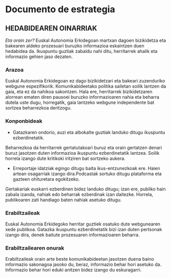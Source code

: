 # Documento de estrategia

<!-- Basado en Hoekman (2015), "Defining the UX Strategy: Why, How, and What’s Next" -->

## HEDABIDEAREN OINARRIAK

_Eta orain zer?_ Euskal Autonomia Erkidegoan martxan dagoen bizikidetza eta bakearen aldeko prozesuari buruzko informazioa eskaintzen duen hedabidea da. Ikuspuntu guztiak zabaldu nahi ditu, herritarrek ahalik eta informazio gehien jaso dezaten. 

### Arazoa
Euskal Autonomia Erkidegoan ez dago bizikidetzari eta bakeari zuzenduriko webgune espezifikorik. Komunikabideetako politika sailetan soilik lantzen da gaia, eta ez da nahikoa sakontzen. Hala ere, herritarrek bizikidetzaren alorrean ematen diren pausoei buruzko informazioaren nahia eta beharra dutela uste dugu, horregatik, gaia lantzeko webgune independente bat sortzea beharrezkoa deritzogu. 

### Konponbideak
* Gatazkaren ondorio, auzi eta albokalte guztiak landuko ditugu ikuspuntu ezberdinetatik.

Beharrezkoa da herritarrek gertatutakoari buruz eta orain gertatzen denari buruz jasotzen duten informazioa ikuspuntu ezberdinetatik lantzea. Soilik horrela izango dute kritikoki iritziren bat sortzeko aukera. 

* Erreportaje idatziak egingo ditugu baita ikus-entzunezkoak ere. Haien artean osagarriak izango dira.Podcastak sortuko ditugu plataforma eta gazteen ohituretara egokitzeko.

Gertakariak euskarri ezberdinen bidez landuko ditugu; izan ere, publiko hain zabala izanda, nahiak edo beharrak ezberdinak izan daitezke. Horrela, publikoaren zati handiago baten nahiak asetuko ditugu.


### Erabiltzaileak

Euskal Autonomia Erkidegoko herritar guztiek osatuko dute webgunearen xede publikoa. Gatazka ikuspuntu ezberdinetatik bizi izan duten pertsonak izango dira, denek baitute prozesuaren informazioaren beharra. 


### Erabiltzailearen onurak

Erabiltzaileak orain arte beste komunikabideetan jasotzen duena baino informazio sakonagoa jasoko du, beraz, informazio behar hori asetuko da. Informazio behar hori eduki anitzen bidez izango du eskuragarri.
